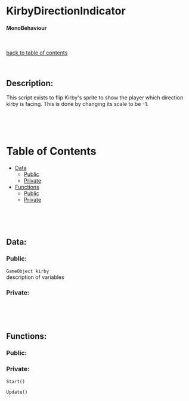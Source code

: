 # KirbyDirectionIndicator

#### MonoBehaviour

<p>&nbsp;</p>

[back to table of contents](/CodeDescription/TableOfContents.md)

<p>&nbsp;</p>

## Description:
This script exists to flip Kirby's sprite to show the player which direction kirby is facing. This is done by changing its scale to be -1.

<p>&nbsp;</p>
<p>&nbsp;</p>

# Table of Contents
- [Data](#data)
    - [Public](#public)
    - [Private](#private)
- [Functions](#functions)
    - [Public](#public-1)
    - [Private](#private-1)

<p>&nbsp;</p>
<p>&nbsp;</p>

## Data:

### **Public:**

`GameObject kirby`  
description of variables

### **Private:**

<p>&nbsp;</p>
<p>&nbsp;</p>

## Functions:

### **Public:**

### **Private:**

`Start()`

`Update()`